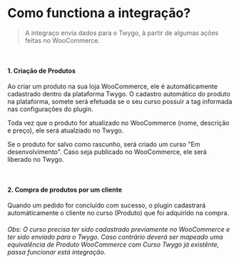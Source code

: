 # Como functiona a integração?

> A integraço envia dados para o Twygo, à partir de algumas ações feitas no WooCommerce.

<br/>

#### 1. Criação de Produtos

Ao criar um produto na sua loja WooCommerce, ele é automáticamente cadastrado dentro da plataforma Twygo.
O cadastro automático do produto na plataforma, somete será efetuada se o seu curso possuir a tag informada nas configurações do plugin.

Toda vez que o produto for atualizado no WooCommerce (nome, descrição e preço), ele será atualziado no Twygo.

Se o produto for salvo como rascunho, será criado um curso "Em desenvolvimento". Caso seja publicado no WooCommerce, ele será liberado no Twygo.

<br/>

#### 2. Compra de produtos por um cliente

Quando um pedido for concluído com sucesso, o plugin cadastrará automáticamente o cliente no curso (Produto) que foi adquirido na compra.

###### Obs: O curso precisa ter sido cadastrado previamente no WooCommerce e ter sido enviado para o Twygo. Caso contrário deverá ser mapeado uma equivalência de Produto WooCommerce com Curso Twygo já existênte, passa funcionar está integração.
